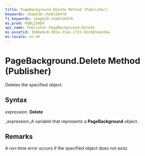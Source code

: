 ```yaml
---
title: PageBackground.Delete Method (Publisher)
keywords: vbapb10.chm8126470
f1_keywords: vbapb10.chm8126470
ms.prod: PUBLISHER
api_name: Publisher.PageBackground.Delete
ms.assetid: 3b8be6c0-302a-21ae-1f22-02cb83eee34a
ms.locale: en-US
---
```



# PageBackground.Delete Method (Publisher)

Deletes the specified object.


## Syntax

 _expression_. **Delete**

 _expression_A variable that represents a  **PageBackground** object.


## Remarks

A run-time error occurs if the specified object does not exist.


